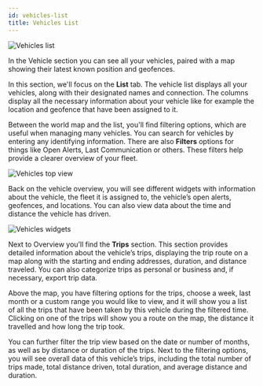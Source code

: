 ```yaml
---
id: vehicles-list
title: Vehicles List
---
```


![Vehicles list](/img/cloud/fleet_management/vehicles_list/vehicles_opening_page.png)

In the Vehicle section you can see all your vehicles, paired with a map showing 
their latest known position and geofences.

In this section, we'll focus on the **List** tab. The vehicle list displays all 
your vehicles, along with their designated names and connection. 
The columns display all the necessary information about your vehicle like for 
example the location and geofence that have been assigned to it.  

Between the world map and the list, you'll find filtering options, which are 
useful when managing many vehicles. You can search for vehicles by entering any 
identifying information. There are also **Filters** options for things like Open
Alerts, Last Communication or others. These filters help provide a clearer 
overview of your fleet. 

![Vehicles top view](/img/cloud/fleet_management/vehicles_list/vehicles_top_view.png)

Back on the vehicle overview, you will see different widgets with information 
about the vehicle, the fleet it is assigned to, the vehicle’s open alerts, 
geofences, and locations. You can also view data about the time and distance the 
vehicle has driven.

![Vehicles widgets](/img/cloud/fleet_management/vehicles_list/vehicles_widgets.png)

<!-- TODO Insert picture here, whet Stephen is done -->

Next to Overview you’ll find the **Trips** section. This section provides detailed
information about the vehicle’s trips, displaying the trip route on a map along 
with the starting and ending addresses, duration, and distance traveled. You can 
also categorize trips as personal or business and, if necessary, export trip data.  

Above the map, you have filtering options for the trips, choose a week, last month
or a custom range you would like to view, and it will show you a list of all the 
trips that have been taken by this vehicle during the filtered time. Clicking on 
one of the trips will show you a route on the map, the distance it travelled and 
how long the trip took.  

You can further filter the trip view based on the date or number of months, as 
well as by distance or duration of the trips. Next to the filtering options, you 
will see overall data of this vehicle’s trips, including the total number of 
trips made, total distance driven, total duration, and average distance and duration.

